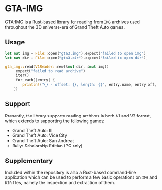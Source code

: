# GTA-IMG

GTA-IMG is a Rust-based library for reading from `IMG` archives used throughout the 3D universe-era of Grand Theft Auto games.

## Usage

```rust
let mut img = File::open("gta3.img").expect("failed to open img");
let mut dir = File::open("gta3.dir").expect("failed to open dir");

gta_img::read(V1Reader::new(&mut dir, &mut img))
	.expect("failed to read archive")
	.iter()
	.for_each(|entry| {
		println!("{} - offset: {}, length: {}", entry.name, entry.off, entry.len);
	})
```

## Support

Presently, the library supports reading archives in both V1 and V2 format, which extends to supporting the following games:

- Grand Theft Auto: III
- Grand Theft Auto: Vice City
- Grand Theft Auto: San Andreas
- Bully: Scholarship Edition (PC only)

## Supplementary

Included within the repository is also a Rust-based command-line application which can be used to perform a few basic operations on `IMG` and `DIR` files, namely the inspection and extraction of them.
